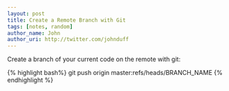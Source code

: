 ```yaml
---
layout: post
title: Create a Remote Branch with Git
tags: [notes, random]
author_name: John
author_uri: http://twitter.com/johnduff
---
```


Create a branch of your current code on the remote with git:

{% highlight bash%}
  git push origin master:refs/heads/BRANCH_NAME
{% endhighlight %}
